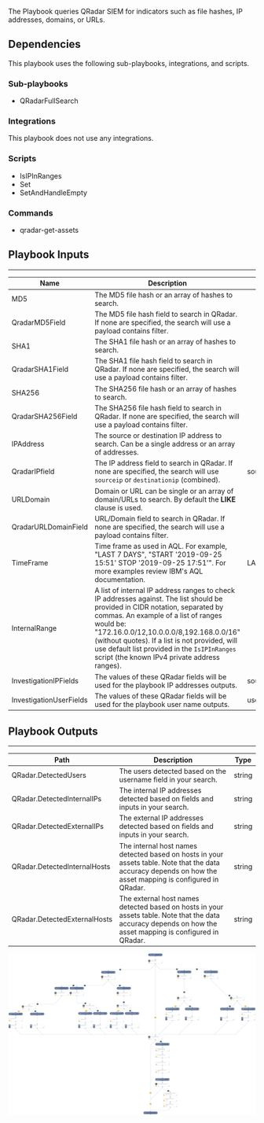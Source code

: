 The Playbook queries QRadar SIEM for indicators such as file hashes, IP addresses, domains, or URLs. 

## Dependencies
This playbook uses the following sub-playbooks, integrations, and scripts.

### Sub-playbooks
* QRadarFullSearch

### Integrations
This playbook does not use any integrations.

### Scripts
* IsIPInRanges
* Set
* SetAndHandleEmpty

### Commands
* qradar-get-assets

## Playbook Inputs
---

| **Name** | **Description** | **Default Value** | **Source** | **Required** |
| --- | --- | --- | --- | --- |
| MD5 | The MD5 file hash or an array of hashes to search. |  |  | Optional |
| QradarMD5Field | The MD5 file hash field to search in QRadar. If none are specified, the search will use a payload contains filter. |  |  | Optional |
| SHA1 | The SHA1 file hash or an array of hashes to search. |  |  | Optional |
| QradarSHA1Field | The SHA1 file hash field to search in QRadar. If none are specified, the search will use a payload contains filter. |  |  | Optional |
| SHA256 | The SHA256 file hash or an array of hashes to search. |  |  | Optional |
| QradarSHA256Field | The SHA256 file hash field to search in QRadar. If none are specified, the search will use a payload contains filter. |  |  | Optional |
| IPAddress | The source or destination IP address to search. Can be a single address or an array of addresses. |  |  | Optional |
| QradarIPfield | The IP address field to search in QRadar. If none are specified, the search will use `sourceip` or `destinationip` (combined). | sourceip,destinationip |  | Optional |
| URLDomain | Domain or URL can be single or an array of domain/URLs to search. By default the **LIKE** clause is used. |  |  | Optional |
| QradarURLDomainField | URL/Domain field to search in QRadar. If none are specified, the search will use a payload contains filter.  |  |  | Optional |
| TimeFrame | Time frame as used in AQL. For example, "LAST 7 DAYS", "START '2019-09-25 15:51' STOP '2019-09-25 17:51'". For more examples review IBM's AQL documentation. | LAST 7 DAYS |  | Optional |
| InternalRange | A list of internal IP address ranges to check IP addresses against. The list should be provided in CIDR notation, separated by commas. An example of a list of ranges would be: "172.16.0.0/12,10.0.0.0/8,192.168.0.0/16" (without quotes). If a list is not provided, will use default list provided in the `IsIPInRanges` script (the known IPv4 private address ranges). |  |  | Optional |
| InvestigationIPFields | The values of these QRadar fields will be used for the playbook IP addresses outputs. | sourceip,destinationip |  | Required |
| InvestigationUserFields | The values of these QRadar fields will be used for the playbook user name outputs. | username |  | Required |

## Playbook Outputs
---

| **Path** | **Description** | **Type** |
| --- | --- | --- |
| QRadar.DetectedUsers | The users detected based on the username field in your search. | string |
| QRadar.DetectedInternalIPs | The internal IP addresses detected based on fields and inputs in your search. | string |
| QRadar.DetectedExternalIPs | The external IP addresses detected based on fields and inputs in your search. | string |
| QRadar.DetectedInternalHosts | The internal host names detected based on hosts in your assets table. Note that the data accuracy depends on how the asset mapping is configured in QRadar. | string |
| QRadar.DetectedExternalHosts | The external host names detected based on hosts in your assets table. Note that the data accuracy depends on how the asset mapping is configured in QRadar. | string |

![QRadar_Indicator_Hunting_V2](https://github.com/ElazarK/content-docs/blob/master/images/playbooks/QRadar_Indicator_Hunting_V2.png)

